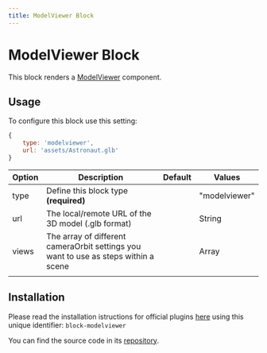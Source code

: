 ```yaml
---
title: ModelViewer Block
---
```


# ModelViewer Block


This block renders a [ModelViewer](https://modelviewer.dev/) component.

<pPluginModelViewer />

## Usage

To configure this block use this setting:

```js
{
	type: 'modelviewer',
	url: 'assets/Astronaut.glb'
}
```



| Option | Description                                                  | Default | Values        |
| ------ | ------------------------------------------------------------ | ------- | ------------- |
| type   | Define this block type **(required)**                        |         | "modelviewer" |
| url    | The local/remote URL of the 3D model (.glb format)           |         | String        |
| views  | The array of different cameraOrbit settings you want to use as steps within a scene |         | Array         |
|        |                                                              |         |               |


## Installation


Please read the installation istructions for official plugins [here](/plugins/installation) using this unique identifier: `block-modelviewer`

You can find the source code in its [repository](https://github.com/presenta-software/presenta-block-modelviewer).




